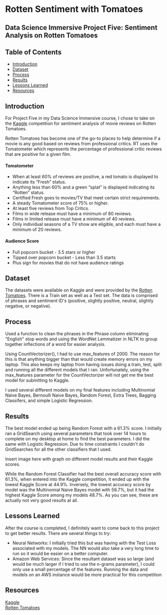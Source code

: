 # Rotten Sentiment with Tomatoes
## Data Science Immersive Project Five: Sentiment Analysis on Rotten Tomatoes

## Table of Contents

- [Introduction](introduction)
- [Dataset](dataset)
- [Process](process)
- [Results](results)
- [Lessons Learned](lessons-learned)
- [Resources](resources)


## Introduction
For Project Five in my Data Science Immersive course, I chose to take on the [Kaggle](https://www.kaggle.com/c/sentiment-analysis-on-movie-reviews) competition for sentiment analysis of movie reviews on Rotten Tomatoes.

Rotten Tomatoes has become one of the go-to places to help determine if a movie is any good based on reviews from professional critics.  RT uses the Tomatometer which represents the percentage of professional critic reviews that are positive for a given film.

#### Tomatometer
- When at least 60% of reviews are positive, a red tomato is displayed to indicate its “Fresh” status.
- Anything less than 60% and a green “splat” is displayed indicating its “Rotten” status.
- Certified Fresh goes to movies/TV that meet certain strict requirements.
- A steady Tomatometer score of 75% or higher.
- At least five reviews from Top Critics.
- Films in wide release must have a minimum of 80 reviews.
- Films in limited release must have a minimum of 40 reviews.
- Only individual seasons of a TV show are eligible, and each must have a minimum of 20 reviews.  

#### Audience Score
- Full popcorn bucket - 3.5 stars or higher
- Tipped over popcorn bucket - Less than 3.5 starts
- Plus sign for movies that do not have audience ratings

## Dataset

The datasets were available on Kaggle and were provided by the [Rotten Tomatoes](https://www.rottentomatoes.com).  There is a Train set as well as a Test set.  The data is comprised of phrases and sentiment ID's (positive, slightly positive, neutral, slightly negative, or negative).

## Process

Used a function to clean the phrases in the Phrase column eliminating "English" stop words and using the WordNet Lemmatizer in NLTK to group together inflections of a word for easier analysis.  

Using CountVectorizer(), I had to use max_features of 2000.  The reason for this is that anything bigger than that would create memory errors on my laptop.  This also keeps my laptop from having issues doing a train, test, split and running all the different models that I ran.  Unfortunately, using the max_features parameter for the CountVectorizer will not get me the best model for submitting to Kaggle.

I used several different models on my final features including Multinomial Naive Bayes, Bernoulli Naive Bayes, Random Forest, Extra Trees, Bagging Classifers, and simple Logistic Regression.

## Results

The best model ended up being Random Forest with a 61.3% score.  I initially ran a GridSearch using several parameters that took over 14 hours to complete on my desktop at home to find the best parameters.  I did the same with Logistic Regression.  Due to time constraints I couldn't do GridSearches for all the other classifiers that I used.

Insert image here with graph on different model results and their Kaggle scores.

While the Random Forest Classifier had the best overall accuracy score with 61.3%, when entered into the Kaggle competition, it ended up with the lowest Kaggle Score at 44.9%.  Inversely, the lowest accuracy score by model was the Multinomial Naive Bayes model with 56.7%, but it had the highest Kaggle Score among my models 48.7%.  As you can see, these are actually not very good results at all.

## Lessons Learned

After the course is completed, I definitely want to come back to this project to get better results.  There are several things to try:
- Neural Networks:  I initially tried this but was having with the Test Loss associated with my models.  The NN would also take a very long time to run so it would be easier on a better computer.
- Amazon Web Services: Since the resultant dataset was so large (and would be much larger if I tried to use the n-grams parameter), I could only use a small percentage of the features.  Running the data and models on an AWS instance would be more practical for this competition

## Resources

[Kaggle](http://www.kaggle.com)  
[Rotten Tomatoes](https://www.rottentomatoes.com)